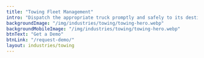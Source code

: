 ```yaml
---
title: "Towing Fleet Management"
intro: "Dispatch the appropriate truck promptly and safely to its destination, maintaining full visibility of your fleet throughout the process."
backgroundImage: "/img/industries/towing/towing-hero.webp"
backgroundMobileImage: "/img/industries/towing/towing-hero.webp"
btnText: "Get a Demo"
btnLink: "/request-demo/"
layout: industries/towing
---
```

